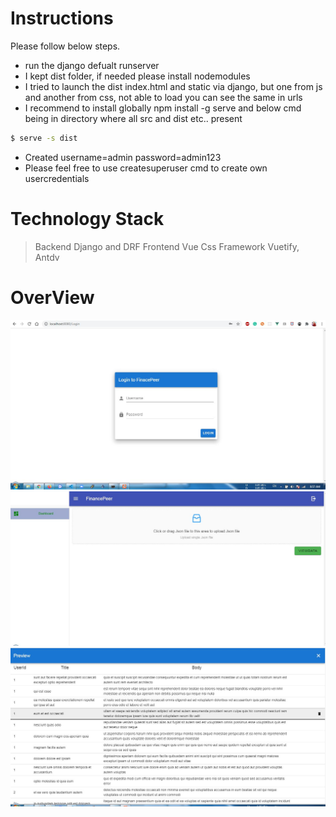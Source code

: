 # Instructions




Please follow below steps.

  - run the django defualt runserver
  - I kept dist folder, if needed please install nodemodules
  - I tried to launch the dist index.html and static via django, but one from js and another from css, not able to load you can see the same in urls
  - I recommend to install globally npm install -g serve and below cmd being in directory where all src and dist etc.. present
  ```sh
$ serve -s dist
```
  - Created username=admin password=admin123
  - Please feel free to use createsuperuser cmd to create own usercredentials
  
# Technology Stack
> Backend Django and DRF
> Frontend Vue
> Css Framework Vuetify, Antdv
# OverView

![title](images/login.JPG)
![title](images/dashboard.JPG)
![title](images/data.JPG)

